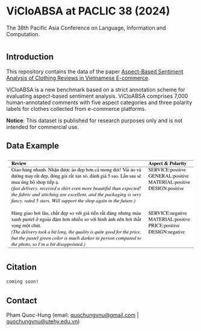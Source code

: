 # ViCloABSA at PACLIC 38 (2024)
The 38th Pacific Asia Conference on Language, Information and Computation.
#  
## Introduction
This repository contains the data of the paper [Aspect-Based Sentiment Analysis of Clothing Reviews in Vietnamese E-commerce](https://github.com/quochungvnu24/ViCloABSA). 

ViCloABSA is a new benchmark based on a strict annotation scheme for evaluating aspect-based sentiment analysis. ViCloABSA comprises 7,000 human-annotated comments with five aspect categories and three polarity labels for clothes collected from e-commerce platforms.

**Notice**: This dataset is published for research purposes only and is not intended for commercial use.

## Data Example
![example](https://github.com/quochungvnu24/ViCloABSA/blob/main/samples.png)
## Citation 
```bash
coming soon!
```
## Contact
Pham Quoc-Hung (email: quochungvnu@gmail.com | quochungvnu@utehy.edu.vn)
